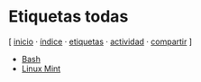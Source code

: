 # Etiquetas todas
[ [inicio](https://github.com/jucardus/jucardus.github.io/blob/main/index.md) · [índice](https://github.com/jucardus/jucardus.github.io/blob/main/indice.md) · [etiquetas](https://github.com/jucardus/jucardus.github.io/blob/main/etiquetas.md) · [actividad](https://github.com/jucardus/jucardus.github.io/blob/main/actividad.md) · [compartir](https://x.com/intent/tweet?text=Etiquetas%20todas%20%E2%80%94%20%C3%8Dndices%2C%20Etiquetas%0A%0ATodas%20las%20etiquetas%20usadas%20en%20el%20sitio%2C%20en%20orden%20alfab%C3%A9tico.%0A%0A%E2%86%92%20https%3A%2F%2Fgithub.com%2Fjucardus%2Fjucardus.github.io%2Fblob%2Fmain%2Fetiquetas.md%0A%0A%23etiquetas_jucardus%0A%23indices_jucardus) ]

* [Bash](https://github.com/jucardus/jucardus.github.io/blob/main/b/a/bash.md)
* [Linux Mint](https://github.com/jucardus/jucardus.github.io/blob/main/l/i/linux-mint.md)
